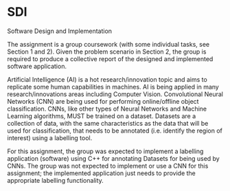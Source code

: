 # SDI
Software Design and Implementation 

The assignment is a group coursework (with some individual tasks, see Section 1 and 2). Given the problem scenario in Section 2, the group is required to produce a collective report of the designed and implemented software application.

Artificial Intelligence (AI) is a hot research/innovation topic and aims to replicate some human capabilities in machines. AI is being applied in many research/innovations areas including Computer Vision. Convolutional Neural Networks (CNN) are being used for performing online/offline object classification. CNNs, like other types of Neural Networks and Machine Learning algorithms, MUST be trained on a dataset. Datasets are a collection of data, with the same characteristics as the data that will be used for classification, that needs to be annotated (i.e. identify the region of interest) using a labelling tool.

For this assignment, the group was expected to implement a labelling application (software) using C++ for annotating Datasets for being used by CNNs. The group was not expected to implement or use a CNN for this assignment; the implemented application just needs to provide the appropriate labelling functionality. 
